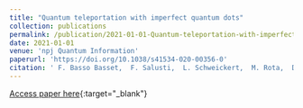 ```yaml
---
title: "Quantum teleportation with imperfect quantum dots"
collection: publications
permalink: /publication/2021-01-01-Quantum-teleportation-with-imperfect-quantum-dots
date: 2021-01-01
venue: 'npj Quantum Information'
paperurl: 'https://doi.org/10.1038/s41534-020-00356-0'
citation: ' F. Basso Basset,  F. Salusti,  L. Schweickert,  M. Rota,  D. Tedeschi,  S. Silva,  E. Roccia,  V. Zwiller,  K. Joens,  A. Rastelli,  R. Trotta,  npj Quantum Information 7, 7 (2021).'
---
```

[Access paper here](https://doi.org/10.1038/s41534-020-00356-0){:target="_blank"}
